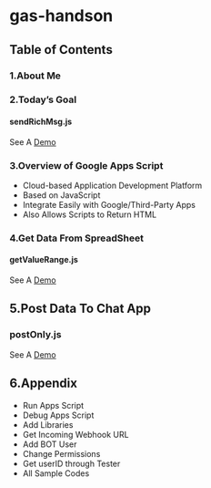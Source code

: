 # gas-handson

## Table of Contents

### 1.About Me

### 2.Today’s Goal
#### sendRichMsg.js
See A [Demo](https://video.twimg.com/tweet_video/D210OpcUYAAzmrg.mp4)

### 3.Overview of Google Apps Script
- Cloud-based Application Development Platform 
- Based on JavaScript
- Integrate Easily with Google/Third-Party Apps
- Also Allows Scripts to Return HTML

### 4.Get Data From SpreadSheet
#### getValueRange.js
See A [Demo](https://video.twimg.com/tweet_video/D2rv9ZVW0AEX05w.mp4)

## 5.Post Data To Chat App
### postOnly.js
See A [Demo](https://video.twimg.com/tweet_video/D2rv9ZVW0AEX05w.mp4)

## 6.Appendix
- Run Apps Script
- Debug Apps Script
- Add Libraries
- Get Incoming Webhook URL
- Add BOT User
- Change Permissions
- Get userID through Tester
- All Sample Codes







